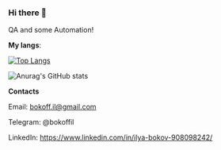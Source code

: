 ### Hi there 👋

QA and some Automation!

**My langs**:

[![Top Langs](https://github-readme-stats.vercel.app/api/top-langs/?username=Bokoff-Il&layout=compact)](https://github.com/anuraghazra/github-readme-stats)


![Anurag's GitHub stats](https://github-readme-stats.vercel.app/api?username=Bokoff-Il&show_icons=true&theme=radical)

**Contacts**

Email: bokoff.il@gmail.com

Telegram: @bokoffil

LinkedIn: https://www.linkedin.com/in/ilya-bokov-908098242/
